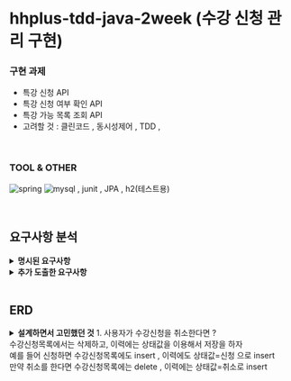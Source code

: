 # hhplus-tdd-java-2week (수강 신청 관리 구현)

### 구현 과제 
- 특강 신청 API 
- 특강 신청 여부 확인 API 
- 특강 가능 목록 조회 API 
- 고려할 것 : 클린코드 , 동시성제어 , TDD , 

<br>

### TOOL & OTHER 
![spring](https://img.shields.io/badge/Spring-6DB33F?style=for-the-badge&logo=spring&logoColor=white)
![mysql](https://img.shields.io/badge/MySQL-005C84?style=for-the-badge&logo=mysql&logoColor=white)
, junit , JPA , h2(테스트용) 


<br>


<h2> 요구사항 분석 </h2>

<details> 
<summary>
   <b>명시된 요구사항</b>
</summary>
  
1. 사용자는 특정 userId 로 식별된다.  <br> 
2. 강의에 대한 정원은 30명이다.  <br> 
3. 정원이 초과된 강의에 대해서는 수강신청을 실패해야 한다. <br>
4. 사용자가 신청한 특강정보는 히스토리로 저장된다.  <br>
5. 특정 강의를 특정 일자에 신청 성공한 경우, 동일한 강의,일자에 추가 신청할 수 없다.   <br>
6. 특강 신청 완료 여부를 조회하며 해당 정보가 있으면 true , 없으면 false (혹은 예외 알림) 등으로 처리한다.  <br>
</details>

<details> 
<summary>
   <b>추가 도출한 요구사항</b>
</summary>
1. 강의에 대한 정원을 30명이 아니라 각 강의마다 동적으로 처리할 수 있게 하면 확장성을 구할 수 있지 않을까? DB에 해당 컬럼을 추가하자 <br>
2. <br>
</details>

<br>

<h2>ERD </h2>
<details> 
<summary>
   <b>설계하면서 고민했던 것</b>
  1. 사용자가 수강신청을 취소한다면 ? <br>
  수강신청목록에서는 삭제하고, 이력에는 상태값을 이용해서 저장을 하자 <br>
  예를 들어 신청하면 수강신청목록에도 insert , 이력에도 상태값=신청 으로 insert <br>
  만약 취소를 한다면 수강신청목록에는 delete , 이력에는 상태값=취소로 insert <br>


</summary>


<br><br>

### 개발 과정
2024.06.23 요구사항 분석, ERD 작성 및 구축



<br><br> 


--- 
궁금증 적어놓기 

다수의 인스턴스라고 한다면 각 사용자의 end-point를 의미하는건가? 그럼 동시성 이슈란 여러 사용자가 하나의 DB에 달려들때의 이슈를 말하는 걸까? <br>
사용자가 특강 신청을 실패한 경우도 이력을 저장해야 하는가? 보통 현업에서는 실패 정보도 저장해야할까? 아니면 굳이 할 필요가 없을까?  <br> 


